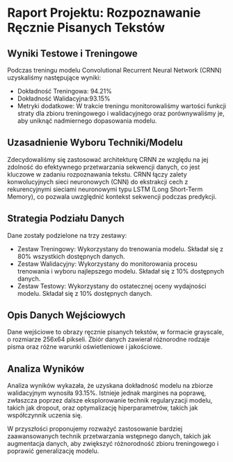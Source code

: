 # Raport Projektu: Rozpoznawanie Ręcznie Pisanych Tekstów

## Wyniki Testowe i Treningowe

Podczas treningu modelu Convolutional Recurrent Neural Network (CRNN) uzyskaliśmy następujące wyniki:

- Dokładność Treningowa: 94.21%
- Dokładność Walidacyjna:93.15%
- Metryki dodatkowe: W trakcie treningu monitorowaliśmy wartości funkcji straty dla zbioru treningowego i walidacyjnego oraz porównywaliśmy je, aby uniknąć nadmiernego dopasowania modelu.

## Uzasadnienie Wyboru Techniki/Modelu

Zdecydowaliśmy się zastosować architekturę CRNN ze względu na jej zdolność do efektywnego przetwarzania sekwencji danych, co jest kluczowe w zadaniu rozpoznawania tekstu. CRNN łączy zalety konwolucyjnych sieci neuronowych (CNN) do ekstrakcji cech z rekurencyjnymi sieciami neuronowymi typu LSTM (Long Short-Term Memory), co pozwala uwzględnić kontekst sekwencji podczas predykcji.

## Strategia Podziału Danych

Dane zostały podzielone na trzy zestawy:

- Zestaw Treningowy: Wykorzystany do trenowania modelu. Składał się z 80% wszystkich dostępnych danych.
- Zestaw Walidacyjny: Wykorzystany do monitorowania procesu trenowania i wyboru najlepszego modelu. Składał się z 10% dostępnych danych.
- Zestaw Testowy: Wykorzystany do ostatecznej oceny wydajności modelu. Składał się z 10% dostępnych danych.

## Opis Danych Wejściowych

Dane wejściowe to obrazy ręcznie pisanych tekstów, w formacie grayscale, o rozmiarze 256x64 pikseli. Zbiór danych zawierał różnorodne rodzaje pisma oraz różne warunki oświetleniowe i jakościowe.

## Analiza Wyników

Analiza wyników wykazała, że uzyskana dokładność modelu na zbiorze walidacyjnym wynosiła 93.15%. Istnieje jednak margines na poprawę, zwłaszcza poprzez dalsze eksplorowanie technik regularyzacji modelu, takich jak dropout, oraz optymalizację hiperparametrów, takich jak współczynnik uczenia się.

W przyszłości proponujemy rozważyć zastosowanie bardziej zaawansowanych technik przetwarzania wstępnego danych, takich jak augmentacja danych, aby zwiększyć różnorodność zbioru treningowego i poprawić generalizację modelu.
